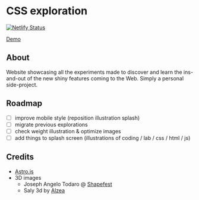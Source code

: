 # CSS exploration

[![Netlify Status](https://api.netlify.com/api/v1/badges/081897f3-fa88-45e3-a064-b3cce8635e3b/deploy-status)](https://app.netlify.com/sites/web-experiment/deploys)

[Demo](https://web-experiment.netlify.app)

## About

Website showcasing all the experiments made to discover and learn the ins-and-out of the new shiny features coming to the Web.
Simply a personal side-project.

## Roadmap

- [ ] improve mobile style (reposition illustration splash)
- [ ] migrate previous explorations
- [ ] check weight illustration & optimize images
- [ ] add things to splash screen (illustrations of coding / lab / css / html / js)

## Credits

- [Astro.js](https://astro.build/)
- 3D images
  - Joseph Angelo Todaro @ [Shapefest](https://www.shapefest.com/)
  - Saly 3d by [Alzea](https://www.figma.com/community/file/890095002328610853/SALY---3D-Illustration-Pack)

